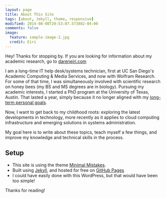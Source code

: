 ```yaml
---
layout: page
title: About This Site
tags: [about, Jekyll, theme, responsive]
modified: 2014-08-08T20:53:07.573882-04:00
comments: false
image:
  feature: sample-image-2.jpg
  credit: Eiri
---
```



Hey! Thanks for stopping by. If you are looking for information about my academic research, go to [dareneiri.com](http://dareneiri.com)

I am a long-time IT help desk/systems technician, first at UC San Diego's Academic Computing & Media Services, and now with Wolfram Research. For some of that time, I was simultaneously involved with scientific research on honey bees (my BS and MS degrees are in biology). Pursuing my academic interests, I started a PhD program at the University of Texas, Austin. That  lasted a year, simply because it no longer aligned with my [long-term personal goals](http://dareneiri.com/2014/10/30/why-i-decided-to-leave-academia/).


Now, I want to get back to my childhood roots: exploring the latest developments in technology, more recently as it applies to cloud computing infrastructure and emerging solutions in systems administration.


My goal here is to write about these topics, teach myself a few things, and improve my knowledge and technical skills in the process. 



## Setup

* This site is using the theme [Minimal Mistakes](https://mmistakes.github.io/minimal-mistakes/).
* Built using [Jekyll](http://jekyllrb.com), and hosted for free on [GitHub Pages](https://pages.github.com)
* I could have easily done with this WordPress, but that would have been too simple!


Thanks for reading!
